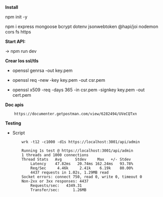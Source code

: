 **Install**

npm init -y

npm i express mongoose bcrypt dotenv jsonwebtoken @hapi/joi nodemon cors fs https

**Start API:**

 -> npm run dev

**Crear los ssl/tls**

  *  openssl genrsa -out key.pem
 
  *  openssl req -new -key key.pem -out csr.pem
  
  *  openssl x509 -req -days 365 -in csr.pem -signkey key.pem -out cert.pem

**Doc apis** 

        https://documenter.getpostman.com/view/6282494/UVeCQTxn

**Testing**

  - Script 
        
            wrk -t12 -c1000 -d1s https://localhost:3001/api/admin

            Running 1s test @ https://localhost:3001/api/admin
            1 threads and 1000 connections
            Thread Stats   Avg      Stdev     Max   +/- Stdev
                Latency    47.82ms   20.74ms 162.24ms   93.78%
                Req/Sec     4.46k     2.41k    6.19k    80.00%
                4437 requests in 1.02s, 1.29MB read
            Socket errors: connect 750, read 0, write 0, timeout 0
            Non-2xx or 3xx responses: 4437
                Requests/sec:   4349.31
                Transfer/sec:      1.26MB